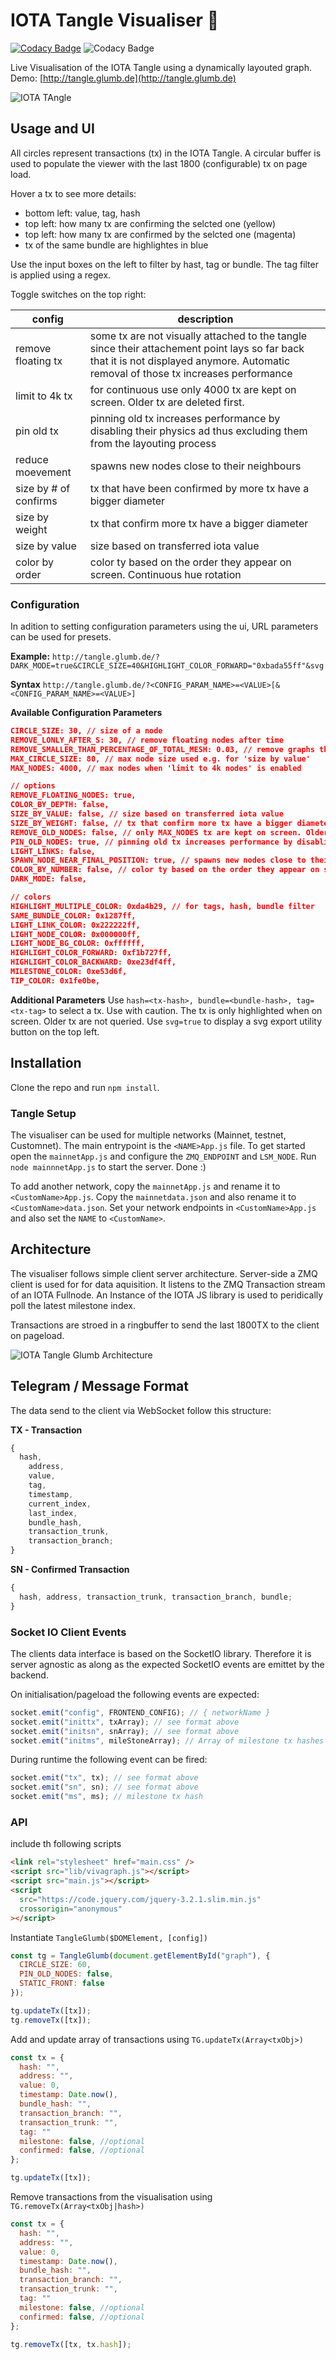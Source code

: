 # IOTA Tangle Visualiser 🦔

[![Codacy Badge](https://img.shields.io/codacy/grade/6329c35e70164a69bf4ee7ce844b1ff2.svg)](https://app.codacy.com/app/glumb/IOTAtangle?utm_source=github.com&utm_medium=referral&utm_content=glumb/IOTAtangle&utm_campaign=Badge_Grade_Dashboard)
![Codacy Badge](https://img.shields.io/badge/IOTA-100%25-94c63b.svg)

Live Visualisation of the IOTA Tangle using a dynamically layouted graph.
Demo: [http://tangle.glumb.de](http://tangle.glumb.de)

![IOTA TAngle](https://user-images.githubusercontent.com/3062564/56504720-bcf0db80-6519-11e9-898a-050709804887.png)

## Usage and UI

All circles represent transactions (tx) in the IOTA Tangle.
A circular buffer is used to populate the viewer with the last 1800 (configurable) tx on page load.

Hover a tx to see more details:

- bottom left: value, tag, hash
- top left: how many tx are confirming the selcted one (yellow)
- top left: how many tx are confirmed by the selcted one (magenta)
- tx of the same bundle are highlightes in blue

Use the input boxes on the left to filter by hast, tag or bundle. The tag filter is applied using a regex.

Toggle switches on the top right:

| config                | description                                                                                                                                                                          |
| --------------------- | ------------------------------------------------------------------------------------------------------------------------------------------------------------------------------------ |
| remove floating tx    | some tx are not visually attached to the tangle since their attachement point lays so far back that it is not displayed anymore. Automatic removal of those tx increases performance |
| limit to 4k tx        | for continuous use only 4000 tx are kept on screen. Older tx are deleted first.                                                                                                      |
| pin old tx            | pinning old tx increases performance by disabling their physics ad thus excluding them from the layouting process                                                                    |
| reduce moevement      | spawns new nodes close to their neighbours                                                                                                                                           |
| size by # of confirms | tx that have been confirmed by more tx have a bigger diameter                                                                                                                        |
| size by weight        | tx that confirm more tx have a bigger diameter                                                                                                                                       |
| size by value         | size based on transferred iota value                                                                                                                                                 |
| color by order        | color ty based on the order they appear on screen. Continuous hue rotation                                                                                                           |

### Configuration

In adition to setting configuration parameters using the ui, URL parameters can be used for presets.

**Example:**
`http://tangle.glumb.de/?DARK_MODE=true&CIRCLE_SIZE=40&HIGHLIGHT_COLOR_FORWARD="0xbada55ff"&svg`

**Syntax**
`http://tangle.glumb.de/?<CONFIG_PARAM_NAME>=<VALUE>[&<CONFIG_PARAM_NAME>=<VALUE>]`

**Available Configuration Parameters**

```json
CIRCLE_SIZE: 30, // size of a node
REMOVE_LONLY_AFTER_S: 30, // remove floating nodes after time
REMOVE_SMALLER_THAN_PERCENTAGE_OF_TOTAL_MESH: 0.03, // remove graphs that are smaller than % of all nodes
MAX_CIRCLE_SIZE: 80, // max node size used e.g. for 'size by value'
MAX_NODES: 4000, // max nodes when 'limit to 4k nodes' is enabled

// options
REMOVE_FLOATING_NODES: true,
COLOR_BY_DEPTH: false,
SIZE_BY_VALUE: false, // size based on transferred iota value
SIZE_BY_WEIGHT: false, // tx that confirm more tx have a bigger diameter
REMOVE_OLD_NODES: false, // only MAX_NODES tx are kept on screen. Older tx are deleted first.
PIN_OLD_NODES: true, // pinning old tx increases performance by disabling their physics ad thus excluding them from the layouting process
LIGHT_LINKS: false,
SPAWN_NODE_NEAR_FINAL_POSITION: true, // spawns new nodes close to their neighbours
COLOR_BY_NUMBER: false, // color ty based on the order they appear on screen. Continuous hue rotation
DARK_MODE: false,

// colors
HIGHLIGHT_MULTIPLE_COLOR: 0xda4b29, // for tags, hash, bundle filter
SAME_BUNDLE_COLOR: 0x1287ff,
LIGHT_LINK_COLOR: 0x222222ff,
LIGHT_NODE_COLOR: 0x000000ff,
LIGHT_NODE_BG_COLOR: 0xffffff,
HIGHLIGHT_COLOR_FORWARD: 0xf1b727ff,
HIGHLIGHT_COLOR_BACKWARD: 0xe23df4ff,
MILESTONE_COLOR: 0xe53d6f,
TIP_COLOR: 0x1fe0be,
```

**Additional Parameters**
Use `hash=<tx-hash>, bundle=<bundle-hash>, tag=<tx-tag>` to select a tx. Use with caution. The tx is only highlighted when on screen. Older tx are not queried.
Use `svg=true` to display a svg export utility button on the top left.

## Installation

Clone the repo and run `npm install`.

### Tangle Setup

The visualiser can be used for multiple networks (Mainnet, testnet, Customnet). The main entrypoint is the `<NAME>App.js` file.
To get started open the `mainnetApp.js` and configure the `ZMQ_ENDPOINT` and `LSM_NODE`.
Run `node mainnnetApp.js` to start the server. Done :)

To add another network, copy the `mainnetApp.js` and rename it to `<CustomName>App.js`. Copy the `mainnetdata.json` and also rename it to `<CustomName>data.json`.
Set your network endpoints in `<CustomName>App.js` and also set the `NAME` to `<CustomName>`.

## Architecture

The visualiser follows simple client server architecture. Server-side a ZMQ client is used for for data aquisition. It listens to the ZMQ Transaction stream of an IOTA Fullnode. An Instance of the IOTA JS library is used to peridically poll the latest milestone index.

Transactions are stroed in a ringbuffer to send the last 1800TX to the client on pageload.

![IOTA Tangle Glumb Architecture](https://user-images.githubusercontent.com/3062564/56865038-cb337180-69c9-11e9-9caa-4a7d26c18b14.png)

## Telegram / Message Format

The data send to the client via WebSocket follow this structure:

**TX - Transaction**

```js
{
  hash,
    address,
    value,
    tag,
    timestamp,
    current_index,
    last_index,
    bundle_hash,
    transaction_trunk,
    transaction_branch;
}
```

**SN - Confirmed Transaction**

```js
{
  hash, address, transaction_trunk, transaction_branch, bundle;
}
```

### Socket IO Client Events

The clients data interface is based on the SocketIO library. Therefore it is server agnostic as along as the expected SocketIO events are emittet by the backend.

On initialisation/pageload the following events are expected:

```js
socket.emit("config", FRONTEND_CONFIG); // { networkName }
socket.emit("inittx", txArray); // see format above
socket.emit("initsn", snArray); // see format above
socket.emit("initms", mileStoneArray); // Array of milestone tx hashes
```

During runtime the following event can be fired:

```js
socket.emit("tx", tx); // see format above
socket.emit("sn", sn); // see format above
socket.emit("ms", ms); // milestone tx hash
```

### API

include th following scripts

```html
<link rel="stylesheet" href="main.css" />
<script src="lib/vivagraph.js"></script>
<script src="main.js"></script>
<script
  src="https://code.jquery.com/jquery-3.2.1.slim.min.js"
  crossorigin="anonymous"
></script>
```

Instantiate `TangleGlumb($DOMElement, [config])`

```js
const tg = TangleGlumb(document.getElementById("graph"), {
  CIRCLE_SIZE: 60,
  PIN_OLD_NODES: false,
  STATIC_FRONT: false
});

tg.updateTx([tx]);
tg.removeTx([tx]);
```

Add and update array of transactions using `TG.updateTx(Array<txObj>)`

```js
const tx = {
  hash: "",
  address: "",
  value: 0,
  timestamp: Date.now(),
  bundle_hash: "",
  transaction_branch: "",
  transaction_trunk: "",
  tag: ""
  milestone: false, //optional
  confirmed: false, //optional
};

tg.updateTx([tx]);
```

Remove transactions from the visualisation using `TG.removeTx(Array<txObj|hash>)`

```js
const tx = {
  hash: "",
  address: "",
  value: 0,
  timestamp: Date.now(),
  bundle_hash: "",
  transaction_branch: "",
  transaction_trunk: "",
  tag: ""
  milestone: false, //optional
  confirmed: false, //optional
};

tg.removeTx([tx, tx.hash]);
```
